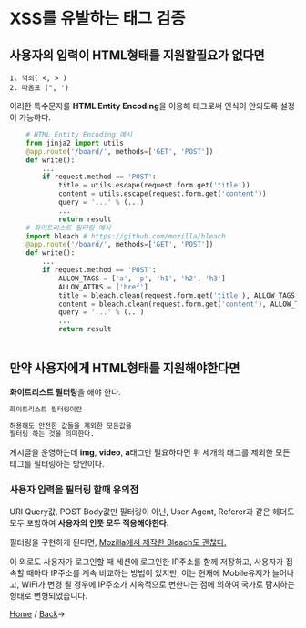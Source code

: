 # XSS를 유발하는 태그 검증

## 사용자의 입력이 HTML형태를 지원할필요가 없다면
    
    1. 꺽쇠( <, > )
    2. 따옴표 (", ')

이러한 특수문자를 **HTML Entity Encoding**을
이용해 태그로써 인식이 안되도록 설정이 가능하다.

```python
    # HTML Entity Encoding 예시
    from jinja2 import utils
    @app.route('/board/', methods=['GET', 'POST'])
    def write():
        ...
        if request.method == 'POST':
            title = utils.escape(request.form.get('title'))
            content = utils.escape(request.form.get('content'))
            query = '...' % (...)
            ...
            return result
    # 화이트리스트 필터링 예시
    import bleach # https://github.com/mozilla/bleach
    @app.route('/board/', methods=['GET', 'POST'])
    def write():
        ...
        if request.method == 'POST':
            ALLOW_TAGS = ['a', 'p', 'h1', 'h2', 'h3']
            ALLOW_ATTRS = ['href']
            title = bleach.clean(request.form.get('title'), ALLOW_TAGS, ALLOW_ATTRS)
            content = bleach.clean(request.form.get('content'), ALLOW_TAGS, ALLOW_ATTRS)
            query = '...' % (...)
            ...
            return result
            
```

## 만약 사용자에게 HTML형태를 지원해야한다면
**화이트리스트 필터링**을 해야 한다.

```txt
화이트리스트 필터링이란

허용해도 안전한 값들을 제외한 모든값을
필터링 하는 것을 의미한다.
```

게시글을 운영하는데
**img**, **video**, **a**태그만 필요하다면
위 세개의 태그를 제외한 모든 태그를
필터링하는 방안이다.

### 사용자 입력을 필터링 할때 유의점
URI Query값, POST Body값만 필터링이 아닌,
User-Agent, Referer과 같은 헤더도
모두 포함하여 **사용자의 인풋 모두 적용해야한다.**

필터링을 구현하게 된다면,
[Mozilla에서 제작한 Bleach도 괜찮다.](https://github.com/mozilla/bleach)

이 외로도 사용자가 로그인할 때 세션에 로그인한 IP주소를 함께 저장하고,
사용자가 접속할 때마다 IP주소를 계속 비교하는 방법이 있지만,
이는 현재에 Mobile유저가 늘어나고,
WiFi가 변경 될 경우에 IP주소가 지속적으로 변한다는 점에 의하여
국가로 탐지하는 형태로 변형되었습니다.


[Home](https://github.com/sunrabbit123/Learn_Web_Security) / [Back](https://github.com/sunrabbit123/Learn_Web_Security/tree/main/XSS)->